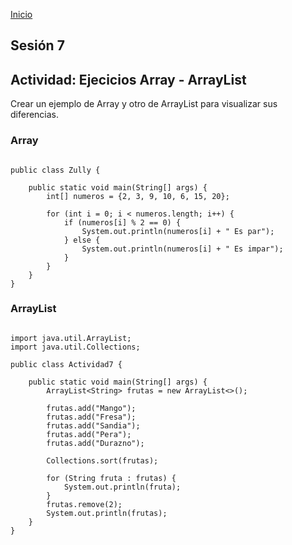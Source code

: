 <!-- No borrar o modificar -->
[Inicio](./index.md)

## Sesión 7 


<!-- Su documentación aquí -->

## Actividad: Ejecicios Array - ArrayList

Crear un ejemplo de Array y otro de ArrayList para visualizar sus diferencias.

### Array
```

public class Zully {

    public static void main(String[] args) {
        int[] numeros = {2, 3, 9, 10, 6, 15, 20};

        for (int i = 0; i < numeros.length; i++) {
            if (numeros[i] % 2 == 0) {
                System.out.println(numeros[i] + " Es par");
            } else {
                System.out.println(numeros[i] + " Es impar");
            }
        }
    }
}
```
### ArrayList
```

import java.util.ArrayList;
import java.util.Collections;

public class Actividad7 {

    public static void main(String[] args) {
        ArrayList<String> frutas = new ArrayList<>();

        frutas.add("Mango");
        frutas.add("Fresa");
        frutas.add("Sandia");
        frutas.add("Pera");
        frutas.add("Durazno");
        
        Collections.sort(frutas);
        
        for (String fruta : frutas) {
            System.out.println(fruta);
        }
        frutas.remove(2);
        System.out.println(frutas);
    }
}
```